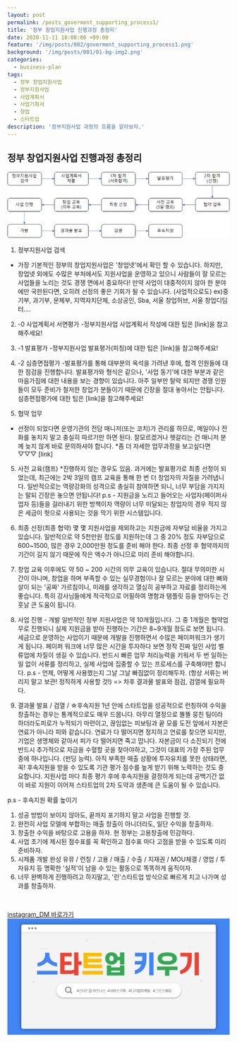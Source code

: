 ```yaml
---
layout: post
permalink: /posts_goverment_supporting_process1/
title: '정부 창업지원사업 진행과정 총정리'
date: 2020-11-11 18:08:00 +09:00
feature: '/img/posts/002/goverment_supporting_process1.png'
background: '/img/posts/001/01-bg-img2.png'
categories:
  - business-plan
tags:
  - 정부 창업지원사업
  - 정부지원사업
  - 사업계획서
  - 사업기획서
  - 창업
  - 스타트업
description: '정부지원사업 과정의 흐름을 알아보자.'
---
```


## 정부 창업지원사업 진행과정 총정리

![정부 창업지원사업 진행과정 도식화](/img/posts/002/goverment_supporting_process1.png)

1. 정부지원사업 검색
- 가장 기본적인 정부의 창업지원사업은 '창업넷'에서 확인 할 수 있습니다.
하지만, 창업넷 외에도 수많은 부처에서도 지원사업을 운영하고 있으니 사람들이 잘 모르는 사업들을 노리는 것도 경쟁 면에서 중요하다! 만약 사업이 대중적이지 않아 한 분야에만 국한된다면, 오히려 선정의 좋은 기회가 될 수 있습니다. (사업적으로도)
ex)중기부, 과기부, 문체부, 지역자치단체, 소상공인, Sba, 서울 창업허브, 서울 창업디딤터....

2. -0 사업계획서 서면평가
-정부지원사업 사업계획서 작성에 대한 팁은 [link]을 참고해주세요!

3. -1 발표평가
-정부지원사업 발표평가(피칭)에 대한 팁은 [link]을 참고해주세요!

3. -2 심층면접평가
-발표평가를 통해 대부분의 옥석을 가려낸 후에, 합격 인원들에 대한 점검을 진행합니다. 발표평가와 형식은 같으나, '사업 동기'에 대한 부분과 같은 마음가짐에 대한 내용을 보는 경향이 있습니다.
아주 일부만 탈락 되지만 경쟁 인원들이 모두 준비가 철저한 창업가 분들이기 때문에 긴장을 절대 놓아서는 안됩니다.
심층편접평가에 대한 팁은 [link]을 참고해주세요!


4. 협약 업무
- 선정이 되었다면 운영기관의 전담 매니저(또는 코치)가 관리를 하므로, 메일이나 전화를 놓치지 말고 충실히 따르기만 하면 된다. 잘모르겠거나 헷갈리는 건 매니저 분께 늦지 않게 바로 문의하셔야 합니다.
*좀 더 자세한 업무과정을 보고싶다면 ▽▽▽
[link]

5. 사전 교육(캠프) *진행하지 않는 경우도 있음.
 과거에는 발표평가로 최종 선정이 되었는데, 최근에는 2박 3일의 캠프 교육을 통해 한 번 더 창업자의 자질을 가려냅니다. 일반적으로는 역량강화의 성격으로 충실히 참여하면 되니, 너무 부담을 가지지는 말되 긴장은 놓으면 안됩니다!
p.s - 지원금을 노리고 들어오는 사업자(페이퍼사업자 등)들을 걸러내기 위한 방책이자 역량이 너무 미달되는 창업자의 경우 적지 않은 세금이 헛으로 사용되는 것을 막기 위한 시스템입니다.

6. 최종 선정(최종 협약)
 몇 몇 지원사업을 제외하고는 지원금에 자부담 비율을 가지고 있습니다. 일반적으로 약 5천만원 정도를 지원하는데 그 중 20% 정도 자부담으로 600~1500, 많은 경우 2,000만원 정도를 준비 해야 한다. 최종 선정 후 협약까지의 기간이 길지 않기 때문에 작은 액수가 아니므로 미리 준비 해야합니다.

7. 창업 교육
이후에도 약 50 ~ 200 시간의 의무 교육이 있습니다. 절대 무의미한 시간이 아니며, 창업을 하며 부족할 수 있는 실무경험이나 잘 모르는 분야에 대한 뼈와 살이 되는 '공짜' 가르침이니, 미래를 생각하고 열심히 공부하고 자료를 정리하는게 좋습니다.
특히 강사님들에게 적극적으로 어필하여 명함과 탬플릿 등을 받아두는 건 훗날 큰 도움이 됩니다.

8. 사업 진행 - 개발
 일반적인 정부 지원사업은 약 10개월입니다. 그 중 1개월은 협약업무로 진행되니 실제 지원금을 받아 진행하는 기간은 8~9개월 정도로 보면 됩니다.
 세금으로 운영하는 사업이기 때문에 개발을 진행하면서 수많은 페이퍼워크가 생기게 됩니다. 페이퍼 워크에 너무 많은 시간을 투자하다 보면 정작 진짜 일인 사업 벨류업에 차질이 생길 수 있습니다. 반드시 빠른 업무 처리능력을 키워서 두 번 일하는 일 없이 서류를 정리하고, 실제 사업에 집중할 수 있는 프로세스를 구축해야만 합니다.
 p.s - 언제, 어떻게 사용했는지 그날 그날 빠짐없이 정리해두자. (항상 서류는 버리지 말고 보관! 정직하게 사용할 것!)
 => 차후 결과물 발표와 점검, 검열에 필요하다.

9. 결과물 발표 / 검열 / ☆후속지원
 1년 안에 스타트업을 성공적으로 런칭하여 수익을 창출하는 경우는 통계적으로도 매우 드뭅니다. 아무리 열정으로 똘똘 뭉친 팀이라 하더라도피로가 누적되기 마련이고, 끊임없는 피보팅과 끝 모를 도전 앞에서 자본은 연료가 아니라 피와 같습니다. 연료가 다 떨어지면 정지하고 연료를 찾으면 되지만, 기업은 생명체와 같아서 피가 다 떨어지면 죽고 맙니다. 자본금이 다 소진되기 전에 반드시 추가적으로 자금을 수혈할 곳을 찾아야하고, 그것이 대표의 가장 주된 업무 중에 하나입니다. (펀딩 능력).
 아직 부족한 매출 상황에 투자유치를 못한 상태라면, 꼭! 후속지원을 받을 수 있도록 기관 평가 점수를 높게 받기 위해 노력하는 것도 중요합니다. 지원사업 마다 최종 평가 후에 후속지원을 결정하게 되는데 공백기간 없이 바로 지원이 이어져 스타트업의 2차 도약과 생존에 큰 도움이 될 수 있습니다.

 p.s - 후속지원 확률 높이기
1. 성공 방법이 보이지 않아도, 끝까지 포기하지 말고 사업을 진행할 것.
2. 완전히 사업 모델에 부합하는 매출 창출이 아니더라도, 일단 수익을 창출하자.
3. 창출한 수익을 바탕으로 고용을 하자. 현 정부는 고용창출에 민감하다.
4. 사업 초기에 제시된 점수표를 꼭 확인하고 점수표 마다 고점을 받을 수 있도록 미리 준비하자.
5. 시제품 개발 완성 유뮤 / 런칭 / 고용 / 매출 / 수출 / 지재권 / MOU체결 / 영업 / 투자유치 등 명확한 '실적'이 남을 수 있는 활동으로 똑똑하게 움직이자.
6. 너무 완벽하게 진행하려고 하지말고, '린'스타트업 방식으로 빠르게 치고 나가며 성과를 창출하자.

<br>

[instagram_DM 바로가기](https://www.instagram.com/jb._.insight/)
![내 얼굴](/img/posts/001/01-thumb-img2.png)
